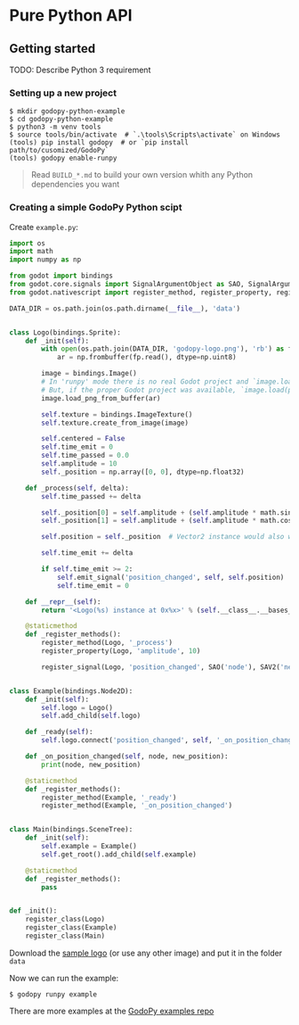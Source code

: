 # Pure Python API

## Getting started

TODO: Describe Python 3 requirement

### Setting up a new project

```
$ mkdir godopy-python-example
$ cd godopy-python-example
$ python3 -m venv tools
$ source tools/bin/activate  # `.\tools\Scripts\activate` on Windows
(tools) pip install godopy  # or `pip install path/to/cusomized/GodoPy`
(tools) godopy enable-runpy
```
> Read `BUILD_*.md` to build your own version whith any Python dependencies you want

### Creating a simple GodoPy Python scipt

Create `example.py`:
```py
import os
import math
import numpy as np

from godot import bindings
from godot.core.signals import SignalArgumentObject as SAO, SignalArgumentVector2 as SAV2
from godot.nativescript import register_method, register_property, register_signal, register_class

DATA_DIR = os.path.join(os.path.dirname(__file__), 'data')


class Logo(bindings.Sprite):
    def _init(self):
        with open(os.path.join(DATA_DIR, 'godopy-logo.png'), 'rb') as fp:
            ar = np.frombuffer(fp.read(), dtype=np.uint8)

        image = bindings.Image()
        # In 'runpy' mode there is no real Godot project and `image.load('res://data/godopy-logo.png')` won't work
        # But, if the proper Godot project was available, `image.load(path)` could be used
        image.load_png_from_buffer(ar)

        self.texture = bindings.ImageTexture()
        self.texture.create_from_image(image)

        self.centered = False
        self.time_emit = 0
        self.time_passed = 0.0
        self.amplitude = 10
        self._position = np.array([0, 0], dtype=np.float32)

    def _process(self, delta):
        self.time_passed += delta

        self._position[0] = self.amplitude + (self.amplitude * math.sin(self.time_passed * 2.0))
        self._position[1] = self.amplitude + (self.amplitude * math.cos(self.time_passed * 1.5))

        self.position = self._position  # Vector2 instance would also work

        self.time_emit += delta

        if self.time_emit >= 2:
            self.emit_signal('position_changed', self, self.position)
            self.time_emit = 0

    def __repr__(self):
        return '<Logo(%s) instance at 0x%x>' % (self.__class__.__bases__[0].__name__, hash(self))

    @staticmethod
    def _register_methods():
        register_method(Logo, '_process')
        register_property(Logo, 'amplitude', 10)

        register_signal(Logo, 'position_changed', SAO('node'), SAV2('new_position'))


class Example(bindings.Node2D):
    def _init(self):
        self.logo = Logo()
        self.add_child(self.logo)

    def _ready(self):
        self.logo.connect('position_changed', self, '_on_position_changed')

    def _on_position_changed(self, node, new_position):
        print(node, new_position)

    @staticmethod
    def _register_methods():
        register_method(Example, '_ready')
        register_method(Example, '_on_position_changed')


class Main(bindings.SceneTree):
    def _init(self):
        self.example = Example()
        self.get_root().add_child(self.example)

    @staticmethod
    def _register_methods():
        pass


def _init():
    register_class(Logo)
    register_class(Example)
    register_class(Main)
```

Download the [sample logo](https://github.com/godopy/godopy-python-examples/blob/master/2d/simple/data/godopy-logo.png)
(or use any other image) and put it in the folder `data`


Now we can run the example:

```
$ godopy runpy example
```

There are more examples at the [GodoPy examples repo](https://github.com/godopy/godopy-python-examples)
